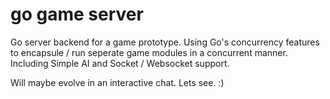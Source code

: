 # go game server
Go server backend for a game prototype.
Using Go's concurrency features to encapsule / run seperate game modules in a concurrent manner. 
Including Simple AI and Socket / Websocket support.

Will maybe evolve in an interactive chat. Lets see. :) 

